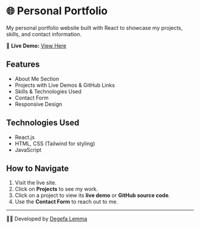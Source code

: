 # 🌐 Personal Portfolio

My personal portfolio website built with React to showcase my projects, skills, and contact information.

🚀 **Live Demo:** [View Here](https://degefa-lemma-portifolio.netlify.app/)

## Features
- About Me Section
- Projects with Live Demos & GitHub Links
- Skills & Technologies Used
- Contact Form
- Responsive Design

## Technologies Used
- React.js
- HTML, CSS (Tailwind for styling)
- JavaScript

## How to Navigate
1. Visit the live site.
2. Click on **Projects** to see my work.
3. Click on a project to view its **live demo** or **GitHub source code**.
4. Use the **Contact Form** to reach out to me.

---
👨‍💻 Developed by [Degefa Lemma](https://github.com/dago-o)

